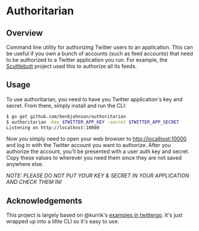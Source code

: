 Authoritarian
=============

## Overview

Command line utility for authorizing Twitter users to an application. This can be useful if you own a bunch of accounts (such as feed accounts) that need to be authorized to a Twitter application you run. For example, the [Scuttlebutt](https://github.com/benbjohnson/scuttlebutt) project used this to authorize all its feeds.


## Usage

To use authoritarian, you need to have you Twitter application's key and secret. From there, simply install and run the CLI:

```sh
$ go get github.com/benbjohnson/authoritarian
$ authoritarian -key $TWITTER_APP_KEY -secret $TWITTER_APP_SECRET
Listening on http://localhost:10000
```

Now you simply need to open your web browser to [http://localhost:10000](http://localhost:10000) and log in with the Twitter account you want to authorize. After you authorize the account, you'll be presented with a user auth key and secret. Copy these values to wherever you need them since they are not saved anywhere else.

*NOTE: PLEASE DO NOT PUT YOUR KEY & SECRET IN YOUR APPLICATION AND CHECK THEM IN!*

## Acknowledgements

This project is largely based on @kurrik's [examples in twittergo](https://github.com/kurrik/twittergo-examples). It's just wrapped up into a little CLI so it's easy to use.
